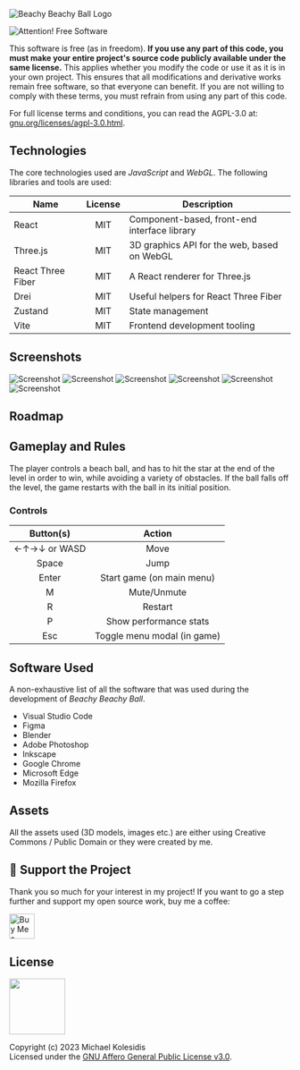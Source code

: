 ![Beachy Beachy Ball Logo](./images/logo_bg_blue.png)

![Attention! Free Software](./images/attention-free-software.png)

This software is free (as in freedom). **If you use any part of this code, you must make your entire project's source code publicly available under the same license.** This applies whether you modify the code or use it as it is in your own project. This ensures that all modifications and derivative works remain free software, so that everyone can benefit. If you are not willing to comply with these terms, you must refrain from using any part of this code.

For full license terms and conditions, you can read the AGPL-3.0 at: [gnu.org/licenses/agpl-3.0.html](https://www.gnu.org/licenses/agpl-3.0.html).

## Technologies

The core technologies used are _JavaScript_ and _WebGL_. The following libraries and tools are used:

| Name              | License | Description                                  |
| ----------------- | :-----: | -------------------------------------------- |
| React             |   MIT   | Component-based, front-end interface library |
| Three.js          |   MIT   | 3D graphics API for the web, based on WebGL  |
| React Three Fiber |   MIT   | A React renderer for Three.js                |
| Drei              |   MIT   | Useful helpers for React Three Fiber         |
| Zustand           |   MIT   | State management                             |
| Vite              |   MIT   | Frontend development tooling                 |

## Screenshots

![Screenshot](./screenshots/screenshot_001.png)
![Screenshot](./screenshots/screenshot_002.png)
![Screenshot](./screenshots/screenshot_003.png)
![Screenshot](./screenshots/screenshot_004.png)
![Screenshot](./screenshots/screenshot_005.png)
![Screenshot](./screenshots/screenshot_006.png)

## Roadmap

## Gameplay and Rules

The player controls a beach ball, and has to hit the star at the end of the level in order to win, while avoiding a variety of obstacles. If the ball falls off the level, the game restarts with the ball in its initial position.

### Controls

|  Button(s)   |           Action            |
| :----------: | :-------------------------: |
| ←↑→↓ or WASD |            Move             |
|    Space     |            Jump             |
|    Enter     |  Start game (on main menu)  |
|      M       |         Mute/Unmute         |
|      R       |           Restart           |
|      P       |   Show performance stats    |
|     Esc      | Toggle menu modal (in game) |

## Software Used

A non-exhaustive list of all the software that was used during the development of _Beachy Beachy Ball_.

- Visual Studio Code
- Figma
- Blender
- Adobe Photoshop
- Inkscape
- Google Chrome
- Microsoft Edge
- Mozilla Firefox

## Assets

All the assets used (3D models, images etc.) are either using Creative Commons / Public Domain or they were created by me.

## 💖 Support the Project

Thank you so much for your interest in my project! If you want to go a step further and support my open source work, buy me a coffee:

<a href='https://ko-fi.com/michaelkolesidis' target='_blank'><img src='https://cdn.ko-fi.com/cdn/kofi1.png' style='border:0px;height:45px;' alt='Buy Me a Coffee at ko-fi.com' /></a>

## License

<a href="https://www.gnu.org/licenses/agpl-3.0.html"><img src="https://upload.wikimedia.org/wikipedia/commons/0/06/AGPLv3_Logo.svg" height="100px" /></a>

Copyright (c) 2023 Michael Kolesidis<br>
Licensed under the [GNU Affero General Public License v3.0](https://www.gnu.org/licenses/agpl-3.0.html).
